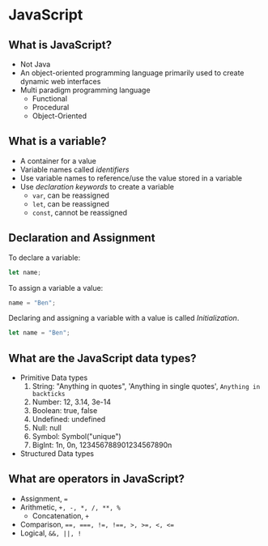 # JavaScript

## What is JavaScript?

- Not Java
- An object-oriented programming language primarily used to create dynamic web interfaces
- Multi paradigm programming language
  - Functional
  - Procedural
  - Object-Oriented

## What is a variable?

- A container for a value
- Variable names called _identifiers_
- Use variable names to reference/use the value stored in a variable
- Use _declaration keywords_ to create a variable
  - `var`, can be reassigned
  - `let`, can be reassigned
  - `const`, cannot be reassigned

## Declaration and Assignment

To declare a variable:

```js
let name;
```

To assign a variable a value:

```js
name = "Ben";
```

Declaring and assigning a variable with a value is called _Initialization_.

```js
let name = "Ben";
```

## What are the JavaScript data types?

- Primitive Data types
  1. String: "Anything in quotes", 'Anything in single quotes', `Anything in backticks`
  2. Number: 12, 3.14, 3e-14
  3. Boolean: true, false
  4. Undefined: undefined
  5. Null: null
  6. Symbol: Symbol("unique")
  7. BigInt: 1n, 0n, 123456788901234567890n
- Structured Data types

## What are operators in JavaScript?

- Assignment, `=`
- Arithmetic, `+, -, *, /, **, %`
  - Concatenation, `+`
- Comparison, `==, ===, !=, !==, >, >=, <, <=`
- Logical, `&&, ||, !`
